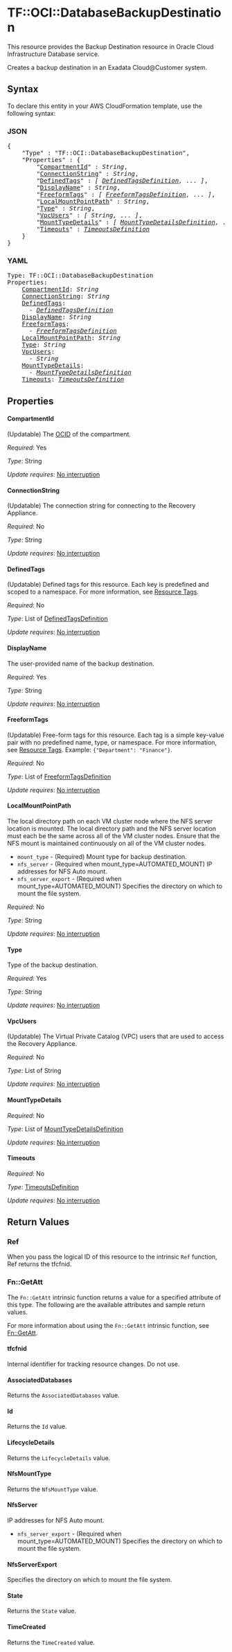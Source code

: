 # TF::OCI::DatabaseBackupDestination

This resource provides the Backup Destination resource in Oracle Cloud Infrastructure Database service.

Creates a backup destination in an Exadata Cloud@Customer system.

## Syntax

To declare this entity in your AWS CloudFormation template, use the following syntax:

### JSON

<pre>
{
    "Type" : "TF::OCI::DatabaseBackupDestination",
    "Properties" : {
        "<a href="#compartmentid" title="CompartmentId">CompartmentId</a>" : <i>String</i>,
        "<a href="#connectionstring" title="ConnectionString">ConnectionString</a>" : <i>String</i>,
        "<a href="#definedtags" title="DefinedTags">DefinedTags</a>" : <i>[ <a href="definedtagsdefinition.md">DefinedTagsDefinition</a>, ... ]</i>,
        "<a href="#displayname" title="DisplayName">DisplayName</a>" : <i>String</i>,
        "<a href="#freeformtags" title="FreeformTags">FreeformTags</a>" : <i>[ <a href="freeformtagsdefinition.md">FreeformTagsDefinition</a>, ... ]</i>,
        "<a href="#localmountpointpath" title="LocalMountPointPath">LocalMountPointPath</a>" : <i>String</i>,
        "<a href="#type" title="Type">Type</a>" : <i>String</i>,
        "<a href="#vpcusers" title="VpcUsers">VpcUsers</a>" : <i>[ String, ... ]</i>,
        "<a href="#mounttypedetails" title="MountTypeDetails">MountTypeDetails</a>" : <i>[ <a href="mounttypedetailsdefinition.md">MountTypeDetailsDefinition</a>, ... ]</i>,
        "<a href="#timeouts" title="Timeouts">Timeouts</a>" : <i><a href="timeoutsdefinition.md">TimeoutsDefinition</a></i>
    }
}
</pre>

### YAML

<pre>
Type: TF::OCI::DatabaseBackupDestination
Properties:
    <a href="#compartmentid" title="CompartmentId">CompartmentId</a>: <i>String</i>
    <a href="#connectionstring" title="ConnectionString">ConnectionString</a>: <i>String</i>
    <a href="#definedtags" title="DefinedTags">DefinedTags</a>: <i>
      - <a href="definedtagsdefinition.md">DefinedTagsDefinition</a></i>
    <a href="#displayname" title="DisplayName">DisplayName</a>: <i>String</i>
    <a href="#freeformtags" title="FreeformTags">FreeformTags</a>: <i>
      - <a href="freeformtagsdefinition.md">FreeformTagsDefinition</a></i>
    <a href="#localmountpointpath" title="LocalMountPointPath">LocalMountPointPath</a>: <i>String</i>
    <a href="#type" title="Type">Type</a>: <i>String</i>
    <a href="#vpcusers" title="VpcUsers">VpcUsers</a>: <i>
      - String</i>
    <a href="#mounttypedetails" title="MountTypeDetails">MountTypeDetails</a>: <i>
      - <a href="mounttypedetailsdefinition.md">MountTypeDetailsDefinition</a></i>
    <a href="#timeouts" title="Timeouts">Timeouts</a>: <i><a href="timeoutsdefinition.md">TimeoutsDefinition</a></i>
</pre>

## Properties

#### CompartmentId

(Updatable) The [OCID](https://docs.cloud.oracle.com/iaas/Content/General/Concepts/identifiers.htm) of the compartment.

_Required_: Yes

_Type_: String

_Update requires_: [No interruption](https://docs.aws.amazon.com/AWSCloudFormation/latest/UserGuide/using-cfn-updating-stacks-update-behaviors.html#update-no-interrupt)

#### ConnectionString

(Updatable) The connection string for connecting to the Recovery Appliance.

_Required_: No

_Type_: String

_Update requires_: [No interruption](https://docs.aws.amazon.com/AWSCloudFormation/latest/UserGuide/using-cfn-updating-stacks-update-behaviors.html#update-no-interrupt)

#### DefinedTags

(Updatable) Defined tags for this resource. Each key is predefined and scoped to a namespace. For more information, see [Resource Tags](https://docs.cloud.oracle.com/iaas/Content/General/Concepts/resourcetags.htm).

_Required_: No

_Type_: List of <a href="definedtagsdefinition.md">DefinedTagsDefinition</a>

_Update requires_: [No interruption](https://docs.aws.amazon.com/AWSCloudFormation/latest/UserGuide/using-cfn-updating-stacks-update-behaviors.html#update-no-interrupt)

#### DisplayName

The user-provided name of the backup destination.

_Required_: Yes

_Type_: String

_Update requires_: [No interruption](https://docs.aws.amazon.com/AWSCloudFormation/latest/UserGuide/using-cfn-updating-stacks-update-behaviors.html#update-no-interrupt)

#### FreeformTags

(Updatable) Free-form tags for this resource. Each tag is a simple key-value pair with no predefined name, type, or namespace. For more information, see [Resource Tags](https://docs.cloud.oracle.com/iaas/Content/General/Concepts/resourcetags.htm).  Example: `{"Department": "Finance"}`.

_Required_: No

_Type_: List of <a href="freeformtagsdefinition.md">FreeformTagsDefinition</a>

_Update requires_: [No interruption](https://docs.aws.amazon.com/AWSCloudFormation/latest/UserGuide/using-cfn-updating-stacks-update-behaviors.html#update-no-interrupt)

#### LocalMountPointPath

The local directory path on each VM cluster node where the NFS server location is mounted. The local directory path and the NFS server location must each be the same across all of the VM cluster nodes. Ensure that the NFS mount is maintained continuously on all of the VM cluster nodes.
* `mount_type` - (Required) Mount type for backup destination.
* `nfs_server` - (Required when mount_type=AUTOMATED_MOUNT) IP addresses for NFS Auto mount.
* `nfs_server_export` - (Required when mount_type=AUTOMATED_MOUNT) Specifies the directory on which to mount the file system.

_Required_: No

_Type_: String

_Update requires_: [No interruption](https://docs.aws.amazon.com/AWSCloudFormation/latest/UserGuide/using-cfn-updating-stacks-update-behaviors.html#update-no-interrupt)

#### Type

Type of the backup destination.

_Required_: Yes

_Type_: String

_Update requires_: [No interruption](https://docs.aws.amazon.com/AWSCloudFormation/latest/UserGuide/using-cfn-updating-stacks-update-behaviors.html#update-no-interrupt)

#### VpcUsers

(Updatable) The Virtual Private Catalog (VPC) users that are used to access the Recovery Appliance.

_Required_: No

_Type_: List of String

_Update requires_: [No interruption](https://docs.aws.amazon.com/AWSCloudFormation/latest/UserGuide/using-cfn-updating-stacks-update-behaviors.html#update-no-interrupt)

#### MountTypeDetails

_Required_: No

_Type_: List of <a href="mounttypedetailsdefinition.md">MountTypeDetailsDefinition</a>

_Update requires_: [No interruption](https://docs.aws.amazon.com/AWSCloudFormation/latest/UserGuide/using-cfn-updating-stacks-update-behaviors.html#update-no-interrupt)

#### Timeouts

_Required_: No

_Type_: <a href="timeoutsdefinition.md">TimeoutsDefinition</a>

_Update requires_: [No interruption](https://docs.aws.amazon.com/AWSCloudFormation/latest/UserGuide/using-cfn-updating-stacks-update-behaviors.html#update-no-interrupt)

## Return Values

### Ref

When you pass the logical ID of this resource to the intrinsic `Ref` function, Ref returns the tfcfnid.

### Fn::GetAtt

The `Fn::GetAtt` intrinsic function returns a value for a specified attribute of this type. The following are the available attributes and sample return values.

For more information about using the `Fn::GetAtt` intrinsic function, see [Fn::GetAtt](https://docs.aws.amazon.com/AWSCloudFormation/latest/UserGuide/intrinsic-function-reference-getatt.html).

#### tfcfnid

Internal identifier for tracking resource changes. Do not use.

#### AssociatedDatabases

Returns the <code>AssociatedDatabases</code> value.

#### Id

Returns the <code>Id</code> value.

#### LifecycleDetails

Returns the <code>LifecycleDetails</code> value.

#### NfsMountType

Returns the <code>NfsMountType</code> value.

#### NfsServer

IP addresses for NFS Auto mount.
* `nfs_server_export` - (Required when mount_type=AUTOMATED_MOUNT) Specifies the directory on which to mount the file system.

#### NfsServerExport

Specifies the directory on which to mount the file system.

#### State

Returns the <code>State</code> value.

#### TimeCreated

Returns the <code>TimeCreated</code> value.

